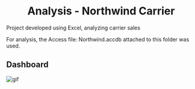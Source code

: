 <h1 align="center">Analysis - Northwind Carrier</h1>

Project developed using Excel, analyzing carrier sales

For analysis, the Access file: Northwind.accdb attached to this folder was used.

## Dashboard

![gif](https://github.com/LaiseLopes/Power-BI/blob/master/Transportadora%20Northwind/Northwind_GIF.gif)
